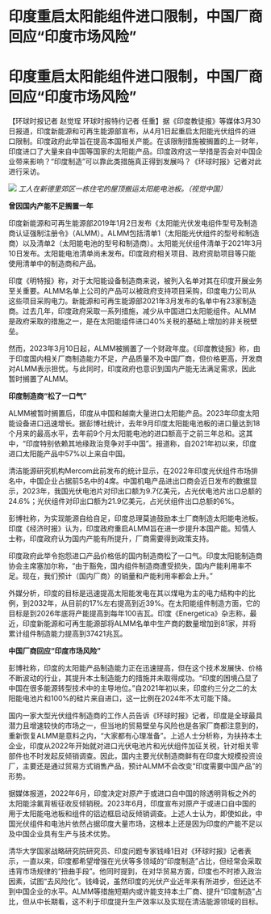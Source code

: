# 印度重启太阳能组件进口限制，中国厂商回应“印度市场风险”

# 印度重启太阳能组件进口限制，中国厂商回应“印度市场风险”

【环球时报记者 赵觉珵 环球时报特约记者
任重】据《印度教徒报》等媒体3月30日报道，印度新能源和可再生能源部宣布，从4月1日起重启太阳能光伏组件的进口限制。印度政府此举旨在提高本国相关产能。在该限制措施被搁置的上一财年，印度进口了大量来自中国等国家的太阳能产品。印度政府这一举措是否会对中国企业带来影响？“印度制造”可以靠此类措施真正得到发展吗？《环球时报》记者对此进行采访。

![](https://inews.gtimg.com/om_bt/OzDst1Dg-A6VOorZCsKmWrmOkxX-4lnD_Q49u2rDq2RQcAA/1000)
_工人在新德里郊区一栋住宅的屋顶搬运太阳能电池板。（视觉中国）_

**曾因国内产能不足搁置一年**

印度新能源和可再生能源部2019年1月2日发布《太阳能光伏发电组件型号及制造商认证强制注册令》（ALMM）。ALMM包括清单1（太阳能光伏组件的型号和制造商）以及清单2（太阳能电池的型号和制造商）。太阳能光伏组件清单于2021年3月10日发布。太阳能电池清单尚未发布。印度政府相关项目、政府资助项目等只能使用清单中的制造商和产品。

印度《明特报》称，对于太阳能设备制造商来说，被列入名单对其在印度开展业务至关重要。ALMM名单上公司的产品可以被政府支持项目采购，印度电力公司从这些项目采购电力。新能源和可再生能源部2021年3月发布的名单中有23家制造商。过去几年，印度政府采取一系列措施，减少从中国进口太阳能组件。ALMM是政府采取的措施之一，是在太阳能组件进口40%关税的基础上增加的非关税壁垒。

然而，2023年3月10日起，ALMM被搁置了一个财政年度。《印度教徒报》称，由于印度国内相关厂商制造能力不足，产品质量不及中国厂商，但价格更高，开发商对ALMM表示担忧。与此同时，印度政府也意识到国内产能无法满足需求，因此暂时搁置了ALMM。

**印度制造商“松了一口气”**

ALMM被暂时搁置后，印度从中国和越南大量进口太阳能产品。2023年印度太阳能设备进口迅速增长。据彭博社统计，去年9月印度太阳能电池板的进口量达到18个月来的最高水平，去年前9个月太阳能电池的进口额高于之前三年总和。这其中，“印度特别依赖其地缘政治竞争对手中国”。报道称，自2021年初以来，印度进口太阳能产品中57%以上来自中国。

清洁能源研究机构Mercom此前发布的统计显示，在2022年印度光伏组件市场排名中，中国企业占据前5名中的4席。中国机电产品进出口商会近日发布的数据显示，2023年，我国光伏电池片对印出口额为9.7亿美元，占光伏电池片出口总额的24.6%；光伏组件对印出口额为21.9亿美元，占光伏组件出口总额的6%。

彭博社称，为实现能源自给自足，印度总理莫迪鼓励本土厂商制造太阳能电池板。印度《经济时报》认为，印度政府重启ALMM旨在进一步提升本国产能。知情人士称，印度政府认为国内产能有所提升，厂商需要得到政策支持。

印度政府此举令抱怨进口产品价格低的国内制造商松了一口气。印度太阳能制造商协会主席塞加尔称，“由于豁免，国内组件制造商遭受损失，国内产能利用率不足。现在，我们预计（国内厂商）的销量和产能利用率都会上升。”

外媒分析，印度的目标是迅速提高太阳能发电在其以煤电为主的电力结构中的比例，到2032年，从目前的17%左右提高到近39%。在太阳能组件制造方面，它的目标是到2026年底将产能提高到每年100吉瓦。印度《Energetica》杂志称，最近，印度新能源和可再生能源部将ALMM名单中生产商的数量增加到81家，并将累计组件制造能力提高到37421兆瓦。

**中国厂商回应“印度市场风险”**

彭博社称，印度的太阳能产品制造能力正在迅速提高，但在这个技术发展快、价格不断波动的行业，其提升本土制造能力的措施并未取得成功。“印度的困境凸显了中国在很多能源转型技术中的主导地位。”自2021年初以来，印度约三分之二的太阳能电池片和100%的硅片来自进口，这一比例在2024年不太可能下降。

国内一家大型光伏组件制造商的工作人员告诉《环球时报》记者，印度是全球最具潜力且增速较快的市场之一，但当地的贸易壁垒与风险也是各家厂商都注意到的，重新恢复ALMM是意料之内，“大家都有心理准备”。上述人士分析称，为扶持本土企业，印度从2022年开始就对进口光伏电池片和光伏组件加征关税，针对相关零部件也不时发起反倾销调查。因此，国内主要光伏制造商鲜有在印度大规模投资设厂，主要还是通过贸易方式销售产品，预计ALMM不会改变“印度需要中国产品”的形势。

据媒体报道，2022年6月，印度决定对原产于或进口自中国的除透明背板之外的太阳能涂氟背板征收反倾销税。2023年6月，印度宣布对原产于或进口自中国的用于太阳能电池板和组件的铝边框启动反倾销调查。上述人士认为，即使如此，中国光伏组件和电池片依然占据印度大量市场，这根本上还是因为印度的产能不足以及中国企业具有生产与技术优势。

清华大学国家战略研究院研究员、印度问题专家钱峰1日对《环球时报》记者表示，一直以来，印度都希望增强在光伏等多领域的“印度制造”占比，但经常会采取违背市场规律的“扭曲手段”。他同时提到，在对华贸易方面，印度也不时掺入政治因素，试图“去风险化”。钱峰说，虽然印度的光伏产业近年来有所进步，但还达不到中国企业的水平。ALMM等措施短期内或许能支持本土厂商、提升“印度制造”占比，但从中长期看，这不利于印度提升生产效率以及实现在清洁能源领域的目标。


